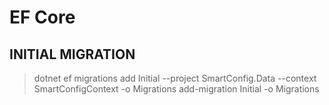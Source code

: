 ﻿# EF Core

## INITIAL MIGRATION
> dotnet ef  migrations add Initial --project SmartConfig.Data --context SmartConfigContext -o Migrations
> add-migration Initial -o Migrations
